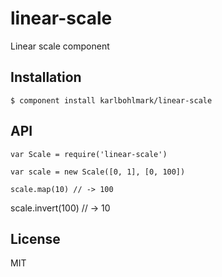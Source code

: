 
# linear-scale

  Linear scale component

## Installation

    $ component install karlbohlmark/linear-scale

## API
	
	var Scale = require('linear-scale')

	var scale = new Scale([0, 1], [0, 100])

	scale.map(10) // -> 100
  scale.invert(100) // -> 10

## License

  MIT
